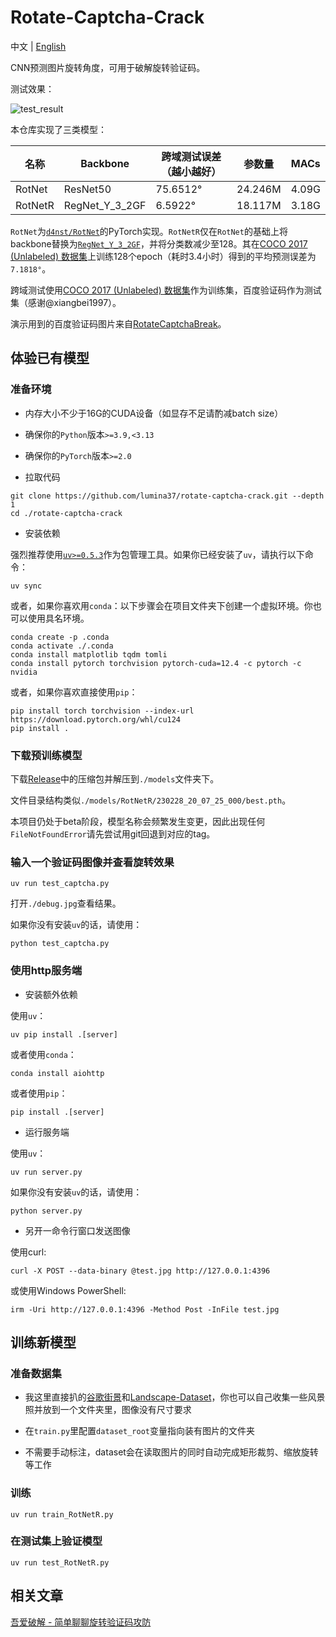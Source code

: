 # Rotate-Captcha-Crack

中文 | [English](https://github.com/lumina37/rotate-captcha-crack)

CNN预测图片旋转角度，可用于破解旋转验证码。

测试效果：

![test_result](https://user-images.githubusercontent.com/48282276/224320691-a8eefd23-392b-4580-a729-7869fa237eaa.png)

本仓库实现了三类模型：

| 名称    | Backbone       | 跨域测试误差（越小越好） | 参数量  | MACs  |
| ------- | -------------- | ------------------------ | ------- | ----- |
| RotNet  | ResNet50       | 75.6512°                 | 24.246M | 4.09G |
| RotNetR | RegNet_Y_3_2GF | 6.5922°                  | 18.117M | 3.18G |

`RotNet`为[`d4nst/RotNet`](https://github.com/d4nst/RotNet/blob/master/train/train_street_view.py)的PyTorch实现。`RotNetR`仅在`RotNet`的基础上将backbone替换为[`RegNet_Y_3_2GF`](https://arxiv.org/abs/2101.00590)，并将分类数减少至128。其在[COCO 2017 (Unlabeled) 数据集](https://pan.baidu.com/s/1iAZmJkaq_raJdKJDVLe6rQ?pwd=fsn9)上训练128个epoch（耗时3.4小时）得到的平均预测误差为`7.1818°`。

跨域测试使用[COCO 2017 (Unlabeled) 数据集](https://pan.baidu.com/s/1iAZmJkaq_raJdKJDVLe6rQ?pwd=fsn9)作为训练集，百度验证码作为测试集（感谢@xiangbei1997）。

演示用到的百度验证码图片来自[RotateCaptchaBreak](https://github.com/chencchen/RotateCaptchaBreak/tree/master/data/baiduCaptcha)。

## 体验已有模型

### 准备环境

+ 内存大小不少于16G的CUDA设备（如显存不足请酌减batch size）

+ 确保你的`Python`版本`>=3.9,<3.13`

+ 确保你的`PyTorch`版本`>=2.0`

+ 拉取代码

```shell
git clone https://github.com/lumina37/rotate-captcha-crack.git --depth 1
cd ./rotate-captcha-crack
```

+ 安装依赖

强烈推荐使用[`uv>=0.5.3`](https://docs.astral.sh/uv/)作为包管理工具。如果你已经安装了`uv`，请执行以下命令：

```shell
uv sync
```

或者，如果你喜欢用`conda`：以下步骤会在项目文件夹下创建一个虚拟环境。你也可以使用具名环境。

```shell
conda create -p .conda
conda activate ./.conda
conda install matplotlib tqdm tomli
conda install pytorch torchvision pytorch-cuda=12.4 -c pytorch -c nvidia
```

或者，如果你喜欢直接使用`pip`：

```shell
pip install torch torchvision --index-url https://download.pytorch.org/whl/cu124
pip install .
```

### 下载预训练模型

下载[Release](https://github.com/lumina37/rotate-captcha-crack/releases)中的压缩包并解压到`./models`文件夹下。

文件目录结构类似`./models/RotNetR/230228_20_07_25_000/best.pth`。

本项目仍处于beta阶段，模型名称会频繁发生变更，因此出现任何`FileNotFoundError`请先尝试用git回退到对应的tag。

### 输入一个验证码图像并查看旋转效果

```shell
uv run test_captcha.py
```

打开`./debug.jpg`查看结果。

如果你没有安装`uv`的话，请使用：

```shell
python test_captcha.py
```

### 使用http服务端

+ 安装额外依赖

使用`uv`：

```shell
uv pip install .[server]
```

或者使用`conda`：

```shell
conda install aiohttp
```

或者使用`pip`：

```shell
pip install .[server]
```

+ 运行服务端

使用`uv`：

```shell
uv run server.py
```

如果你没有安装`uv`的话，请使用：

```shell
python server.py
```

+ 另开一命令行窗口发送图像

使用curl:

```shell
curl -X POST --data-binary @test.jpg http://127.0.0.1:4396
```

或使用Windows PowerShell:

```shell
irm -Uri http://127.0.0.1:4396 -Method Post -InFile test.jpg
```

## 训练新模型

### 准备数据集

+ 我这里直接扒的[谷歌街景](https://www.crcv.ucf.edu/data/GMCP_Geolocalization/)和[Landscape-Dataset](https://github.com/yuweiming70/Landscape-Dataset)，你也可以自己收集一些风景照并放到一个文件夹里，图像没有尺寸要求

+ 在`train.py`里配置`dataset_root`变量指向装有图片的文件夹

+ 不需要手动标注，dataset会在读取图片的同时自动完成矩形裁剪、缩放旋转等工作

### 训练

```shell
uv run train_RotNetR.py
```

### 在测试集上验证模型

```shell
uv run test_RotNetR.py
```

## 相关文章

[吾爱破解 - 简单聊聊旋转验证码攻防](https://www.52pojie.cn/thread-1754224-1-1.html)
